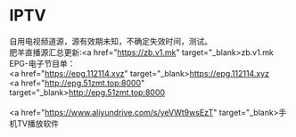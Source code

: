# IPTV
自用电视频道源，源有效期未知，不确定失效时间，测试。<br>
肥羊直播源汇总更新∶<a href="https://zb.v1.mk" target="_blank>zb.v1.mk</a> <br>
EPG-电子节目单：<br>
<a href="https://epg.112114.xyz" target="_blank>https://epg.112114.xyz</a> <br>
<a href="http://epg.51zmt.top:8000" target="_blank>http://epg.51zmt.top:8000</a> <br>
<br>
<a href="https://www.aliyundrive.com/s/yeVWt9wsEzT" target="_blank>手机TV播放软件</a>
